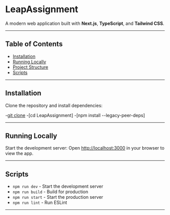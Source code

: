 # LeapAssignment

A modern web application built with **Next.js**, **TypeScript**, and **Tailwind CSS**.

---

## Table of Contents

- [Installation](#installation)
- [Running Locally](#running-locally)
- [Project Structure](#project-structure)
- [Scripts](#scripts)

---

## Installation

Clone the repository and install dependencies:

-[git clone](#https://github.com/piyushrana00456/LeapAssignment.git)
-[cd LeapAssignment]
-[npm install --legacy-peer-deps]

---

## Running Locally

Start the development server:
Open [http://localhost:3000](http://localhost:3000) in your browser to view the app.

---

## Scripts

- `npm run dev` - Start the development server
- `npm run build` - Build for production
- `npm run start` - Start the production server
- `npm run lint` - Run ESLint

---

